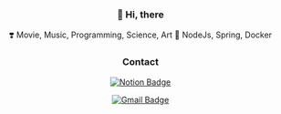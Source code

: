 <div align=center>

### 👋 Hi, there

❣️ Movie, Music, Programming, Science, Art
🌱 NodeJs, Spring, Docker

### Contact

[![Notion Badge](https://img.shields.io/badge/Notion-000000?style=flat-square&logo=Notion&logoColor=white&link=https://s0o0bn.notion.site/s0o0bn-4eebe964b79b4296b3126a0689886a7f)](https://s0o0bn.notion.site/s0o0bn-4eebe964b79b4296b3126a0689886a7f)

[![Gmail Badge](https://img.shields.io/badge/Gmail-d14836?style=flat-square&logo=Gmail&logoColor=white&link=mailto:0921soobin@gmail.com)](mailto:0921soobin@gmail.com)

</div>
